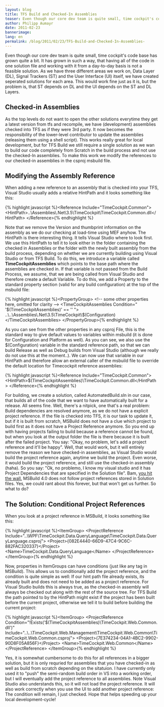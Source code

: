 ```yaml
---
layout: blog
title: TFS Build and Checked-In Assemblies 
teaser: Even though our core dev team is quite small, time cockpit's code base has grown quite a bit. It has grown in such a way, that having all of the code in one solution file and working with it from a day-to-day basis is not a feasible solution. As we have three different areas we work on, Data Layer (DL), Signal Trackers (ST) and the User Interface (UI) itself, we have created seperated solutions for each area. This would work fine just as it is, but the problem is, that ST depends on DL and the UI depends on the ST and DL Layers.
author: Philipp Aumayr
date: 2011-02-23
bannerimage: 
lang: en
permalink: /blog/2011/02/23/TFS-Build-and-Checked-In-Assemblies-
---
```


<p xmlns="http://www.w3.org/1999/xhtml">Even though our core dev team is quite small, time cockpit's code base has grown quite a bit. It has grown in such a way, that having all of the code in one solution file and working with it from a day-to-day basis is not a feasible solution. As we have three different areas we work on, Data Layer (DL), Signal Trackers (ST) and the User Interface (UI) itself, we have created seperated solutions for each area. This would work fine just as it is, but the problem is, that ST depends on DL and the UI depends on the ST and DL Layers.</p><h2 xmlns="http://www.w3.org/1999/xhtml">Checked-in Assemblies</h2><p xmlns="http://www.w3.org/1999/xhtml">As the top levels do not want to open the other solutions everytime they get a latest version from tfs and recompile, we have (development) assemblies checked into TFS as if they were 3rd party. It now becomes the responsibility of the lower-level contributor to update the assemblies (releasing them using a shell script). This works really great for local development, but for TFS Build we still require a single solution as we wan to build our code completely from Scratch in the build process and not use the checked-In assemblies. To make this work we modify the references to our checked-in assemblies in the csproj msbuild file.</p><h2 xmlns="http://www.w3.org/1999/xhtml">Modifying the Assembly Reference</h2><p xmlns="http://www.w3.org/1999/xhtml">When adding a new reference to an assembly that is checked into your TFS, Visual Studio usually adds a relative HintPath and it looks something like this:</p>{% highlight javascript %}&lt;Reference Include=&quot;TimeCockpit.Common&quot;&gt;&#xA;    &lt;HintPath&gt;..\Assemblies\.Net\3.5\TimeCockpit\TimeCockpit.Common.dll&lt;/HintPath&gt;  &#xA;&lt;/Reference&gt;{% endhighlight %}<p xmlns="http://www.w3.org/1999/xhtml">Note that we remove the Version and thumbprint information on the assembly as we do our checking at load-time using MEF anyhow. The HintPath is there interesting thing. It tells Visual Studio where to look first. We use this HintPath to tell it to look either in the folder containing the checked in Assemblies or the folder with the newly built assembly from the build process, depending on whether we are currently building using Visual Studio or from TFS Build. To do this, we introduce a variable called <strong>TimeCockpitAssemblies</strong> which points to the base path where the assemblies are checked in. If that variable is not passed from the Build Process, we assume, that we are being called from Visual Studio and therefore create a default Variable. To do this, we add a Property to the standard property section (valid for any build configuration) at the top of the msbuild file:</p>{% highlight javascript %}&lt;PropertyGroup&gt;&#xA;    &lt;!-- some other properties here, omitted for clarity --&gt;&#xA;    &lt;TimeCockpitAssemblies Condition=&quot; '$(TimeCockpitAssemblies)' == '' &quot;&gt;&#xA;&#x9;    ..\..\Assemblies\.Net\3.5\TimeCockpit\$(Configuration)&#xA;    &lt;/TimeCockpitAssemblies&gt;&#xA;&lt;/PropertyGroup&gt;{% endhighlight %}<p xmlns="http://www.w3.org/1999/xhtml">As you can see from the other properties in any csproj File, this is the standard way to give default values to variables within msbuild (it is done for Configuration and Platform as well). As you can see, we also use the $(Configuration) variable in the standard reference path, so that we can build Release as well as Debug builds from Visual Studio (although we really do not use this at the moment..). We can now use that variable in our HintPath and therefore allow an external caller of the msbuild file to override the default location for Timecockpit reference assemblies:</p>{% highlight javascript %}&lt;Reference Include=&quot;TimeCockpit.Common&quot;&gt;&#xA;    &lt;HintPath&gt;$(TimeCockpitAssemblies)\TimeCockpit.Common.dll&lt;/HintPath&gt;  &#xA;&lt;/Reference&gt;{% endhighlight %}<p xmlns="http://www.w3.org/1999/xhtml">For building, we create a solution, called AutomatedBuild.sln in our case, that builds all of the code that we want to have automatically built for a release. All seems fine. Well, there's a nitpick, one that's a real problem: Build dependencies are resolved anymore, as we do not have a explicit project reference. If the file is checked into TFS, it is our task to update it, but if it is built from scratch, MSBuild does not have a clue which project to build first as it does not have a Project Reference anymore. So you end up with having projects failing to build because a reference cannot be found, but when you look at the output folder the file is there because it is built after the failed project. You say: "Okay, no problem, let's add a project reference and it'll be happy". Well, that would work, but it will entirely remove the reason we have checked-in assemblies, as Visual Studio would build the project reference again, anytime we build the project. Even worse, it would build the project reference, and still use the checked-in assembly (haha). So you say: "Ok, no problemo, I know my visual studio and it has Project Dependencies that are specified in the Solution file". Bam, <span><a title="MS Connect ticket on MSBuild not following solution-project dependencies" href="http://connect.microsoft.com/VisualStudio/feedback/details/586875/msbuild-4-0-incorrectly-processes-project-dependencies-specified-in-solution-file" target="_blank">you hit the wall.</a></span> MSBuild 4.0 does not follow project references stored in Solution files. Yes, we could rant about this forever, but that won't get us further. So what to do?</p><h2 xmlns="http://www.w3.org/1999/xhtml">The Solution: Conditional Project References</h2><p xmlns="http://www.w3.org/1999/xhtml">When you look at a project reference in MSBuild, it looks something like this:</p>{% highlight javascript %}&lt;ItemGroup&gt;&#xA;    &lt;ProjectReference Include=&quot;..\WPF\TimeCockpit.Data.QueryLanguage\TimeCockpit.Data.QueryLanguage.csproj&quot;&gt;&#xA;        &lt;Project&gt;{082E4440-66D9-47C4-9C6C-882FAC320337}&lt;/Project&gt;&#xA;        &lt;Name&gt;TimeCockpit.Data.QueryLanguage&lt;/Name&gt;&#xA;    &lt;/ProjectReference&gt;&#xA; &lt;/ItemGroup&gt;{% endhighlight %}<p xmlns="http://www.w3.org/1999/xhtml">Now, properties in ItemGroups can have conditions (just like any tag in MSBuild). This allows us to conditionally add the project reference, and the condition is quite simple as well: If our hint path file already exists, its already built and does not need to be added as a project reference. For Visual Studio builds this is always true, as the checked-in assembly will always be checked out along with the rest of the source tree. For TFS Build the path pointed to by the HintPath might exist if the project has been built before the current project, otherwise we tell it to build before building the current project:</p>{% highlight javascript %}&lt;ItemGroup&gt;&#xA;    &lt;ProjectReference Condition=&quot;!Exists('$(TimeCockpitAssemblies)\TimeCockpit.Web.Common.dll')&quot; Include=&quot;..\..\TimeCockpit.Web.Management\TimeCockpit.Web.Common\TimeCockpit.Web.Common.csproj&quot;&gt; &#xA;        &lt;Project&gt;{7E374234-04A1-4BC2-9902-90D8F05A856F}&lt;/Project&gt; &#xA;        &lt;Name&gt;TimeCockpit.Web.Common&lt;/Name&gt; &#xA;    &lt;/ProjectReference&gt; &#xA;&lt;/ItemGroup&gt;{% endhighlight %}<p xmlns="http://www.w3.org/1999/xhtml">Yes, it is somewhat cumbersome to do this for all references in a bigger solution, but it is only requried for assemblies that you have checked-in as well as build from scratch depending on the sitatuion. I have currently only used it to "push" the semi-random build order in VS into a working order, but I will eventually add the project reference to all assemblies. Note Visual Studio also understands this, so it will not load the project reference. It will also work correctly when you use the UI to add another project reference: The condition will remain, I just checked. Hope that helps speeding up your local development-cycle!</p>